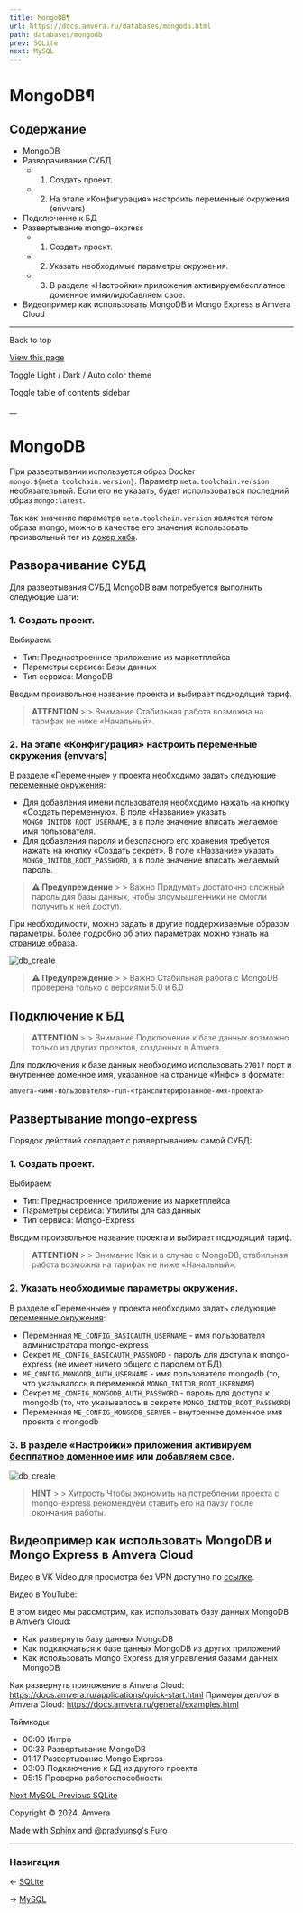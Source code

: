 ```yaml
---
title: MongoDB¶
url: https://docs.amvera.ru/databases/mongodb.html
path: databases/mongodb
prev: SQLite
next: MySQL
---
```


# MongoDB¶

## Содержание

- MongoDB
- Разворачивание СУБД
  - 1. Создать проект.
  - 2. На этапе «Конфигурация» настроить переменные окружения (envvars)
- Подключение к БД
- Развертывание mongo-express
  - 1. Создать проект.
  - 2. Указать необходимые параметры окружения.
  - 3. В разделе «Настройки» приложения активируембесплатное доменное имяилидобавляем свое.
- Видеопример как использовать MongoDB и Mongo Express в Amvera Cloud

---

Back to top

[ View this page ](<../_sources/databases/mongodb.md.txt> "View this page")

Toggle Light / Dark / Auto color theme

Toggle table of contents sidebar

__

# MongoDB

При развертывании используется образ Docker ``mongo:${meta.toolchain.version}``. Параметр ``meta.toolchain.version`` необязательный. Если его не указать, будет использоваться последний образ ``mongo:latest``.

Так как значение параметра ``meta.toolchain.version`` является тегом образа mongo, можно в качестве его значения использовать произвольный тег из [докер хаба](<https://hub.docker.com/_/mongo/tags>).

## Разворачивание СУБД

Для развертывания СУБД MongoDB вам потребуется выполнить следующие шаги:

### 1\. Создать проект.

Выбираем:
* Тип: Преднастроенное приложение из маркетплейса
* Параметры сервиса: Базы данных
* Тип сервиса: MongoDB

Вводим произвольное название проекта и выбирает подходящий тариф.

> **ATTENTION** > > Внимание Стабильная работа возможна на тарифах не ниже «Начальный». 

### 2\. На этапе «Конфигурация» настроить переменные окружения (envvars)

В разделе «Переменные» у проекта необходимо задать следующие [переменные окружения](<../applications/configuration/variables.html>):
* Для добавления имени пользователя необходимо нажать на кнопку «Создать переменную». В поле «Название» указать ``MONGO_INITDB_ROOT_USERNAME``, а в поле значение вписать желаемое имя пользователя.
* Для добавления пароля и безопасного его хранения требуется нажать на кнопку «Создать секрет». В поле «Название» указать ``MONGO_INITDB_ROOT_PASSWORD``, а в поле значение вписать желаемый пароль.

> **⚠️ Предупреждение** > > Важно Придумать достаточно сложный пароль для базы данных, чтобы злоумышленники не смогли получить к ней доступ. 

При необходимости, можно задать и другие поддерживаемые образом параметры. Более подробно об этих параметрах можно узнать на [странице образа](<https://hub.docker.com/_/mongo>).

![db_create](images/mongo_env.png)

> **⚠️ Предупреждение** > > Важно Стабильная работа с MongoDB проверена только с версиями 5.0 и 6.0 

## Подключение к БД

> **ATTENTION** > > Внимание Подключение к базе данных возможно только из других проектов, созданных в Amvera. 

Для подключения к базе данных необходимо использовать ``27017`` порт и внутреннее доменное имя, указанное на странице «Инфо» в формате:

``amvera-<имя-пользователя>-run-<транслитерированное-имя-проекта>``

## Развертывание mongo-express

Порядок действий совпадает с развертыванием самой СУБД:

### 1\. Создать проект.

Выбираем:
* Тип: Преднастроенное приложение из маркетплейса
* Параметры сервиса: Утилиты для баз данных
* Тип сервиса: Mongo-Express

Вводим произвольное название проекта и выбирает подходящий тариф.

> **ATTENTION** > > Внимание Как и в случае с MongoDB, стабильная работа возможна на тарифах не ниже «Начальный». 

### 2\. Указать необходимые параметры окружения.

В разделе «Переменные» у проекта необходимо задать следующие [переменные окружения](<../applications/configuration/variables.html>):
* Переменная ``ME_CONFIG_BASICAUTH_USERNAME`` \- имя пользователя администратора mongo-express
* Секрет ``ME_CONFIG_BASICAUTH_PASSWORD`` \- пароль для доступа к mongo-express (не имеет ничего общего с паролем от БД)
* ``ME_CONFIG_MONGODB_AUTH_USERNAME`` \- имя пользователя mongodb (то, что указывалось в переменной ``MONGO_INITDB_ROOT_USERNAME``)
* Секрет ``ME_CONFIG_MONGODB_AUTH_PASSWORD`` \- пароль для доступа к mongodb (то, что указывалось в секрете ``MONGO_INITDB_ROOT_PASSWORD``)
* Переменная ``ME_CONFIG_MONGODB_SERVER`` \- внутреннее доменное имя проекта с mongodb

### 3\. В разделе «Настройки» приложения активируем [бесплатное доменное имя](<../applications/configuration/network.html#бесплатное-доменное-имя-амвера>) или [добавляем свое](<../applications/configuration/network.html#свое-доменное-имя>).

![db_create](images/example_domain.png)

> **HINT** > > Хитрость Чтобы экономить на потреблении проекта с mongo-express рекомендуем ставить его на паузу после окончания работы. 

## Видеопример как использовать MongoDB и Mongo Express в Amvera Cloud

Видео в VK Video для просмотра без VPN доступно по [ссылке](<https://vkvideo.ru/video-167699755_456239033>).

Видео в YouTube:

В этом видео мы рассмотрим, как использовать базу данных MongoDB в Amvera Cloud:
* Как развернуть базу данных MongoDB
* Как подключаться к базе данных MongoDB из других приложений
* Как использовать Mongo Express для управления базами данных MongoDB

Как развернуть приложение в Amvera Cloud: https://docs.amvera.ru/applications/quick-start.html Примеры деплоя в Amvera Cloud: https://docs.amvera.ru/general/examples.html

Таймкоды:
* 00:00 Интро
* 00:33 Развертывание MongoDB
* 01:17 Развертывание Mongo Express
* 03:03 Подключение к БД из другого проекта
* 05:15 Проверка работоспособности

[ Next MySQL ](<mysql.html>) [ Previous SQLite ](<sqlite.html>)

Copyright © 2024, Amvera 

Made with [Sphinx](<https://www.sphinx-doc.org/>) and [@pradyunsg](<https://pradyunsg.me>)'s [Furo](<https://github.com/pradyunsg/furo>)


---

### Навигация

← [SQLite](https://docs.amvera.ru/sqlite.html)

→ [MySQL](https://docs.amvera.ru/mysql.html)

